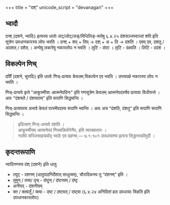 +++
title = "दश्"
unicode_script = "devanagari"
+++

## भ्वादौ
दन्श् (दशने, भ्वादिः) इत्यस्य धातोः लट्/लोट्/लङ्/विधिलिङ्-रूपेषु ६.४.२५ दंशसञ्जस्वञ्जां शपि इति सूत्रेण उपधानकारस्य लोपः भवति । दन्श् + शप् + तिप्  → दश् + अ + ति → दशति । एवम् एव,  दशतु / अदशत् / दशेत् । अन्येषु लकारेषु नकारलोपः न भवति । लुटि - दंष्टा । लृटि - दंक्ष्यति । लिटि - ददंश ।

## विकल्पेन णिच्
दशिँ  (दशने, चुरादिः) इति धातोः णिच्-प्रत्ययः केवलम् विकल्पेन एव भवति । उभयपक्षे नकारस्य लोपः न भवति ।

णिच्-प्रत्यये कृते "आकुस्मीयाः आत्मनेपदिनः" इति गणसूत्रेण केवलम् आत्मनेपदस्यैव प्रत्ययाः विधीयन्ते । अतः “दंशयते / दंशयताम्” इति रूपाणि सिद्ध्यन्ति ।

णिच्-प्रत्ययस्य अभावे  केवलं परस्मैपदस्य रूपाणि भवन्ति । अतः अत्र “दंशति, दंशतु” इति रूपाणि रूपाणि सिद्ध्यन्ति ।

> इदित्वाण् णिज्-अभावे दंशति ।  
> आकुस्मीयम् आत्मनेपदं णिच्सन्नियोगेनैव, इति व्याख्यातारः ।  
> नलोपे सञ्जिसाहचर्याद् भ्वादेः एव ग्रहणम् — ७.१.१०१ उपधायाश्च इत्यत्र सिद्धान्तकौमुदी ।

## कृदन्तरूपाणि

भ्वादिगणस्य दंश् (दशने) इति धातुः

- ल्युट् - दशनम् (धातुपाठनिर्देशात् साधुत्वम्), चौरादिकस्य तु “दंशनम्” इति ।
- तुमुन् / तव्य/ तृच्  - दंष्टुम् / दंष्टव्यम् / दंष्टृ
- अनीयर्  - दंशनीयम्
- क्त / क्तवतुँ / क्त्वा - दष्ट / दष्टवत् / दष्ट्वा  (६.४.२४ अनिदितां हल उपधायाः क्ङिति इति उपधानकारलोपः) 

